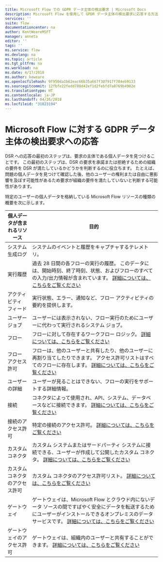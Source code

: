 ```yaml
---
title: Microsoft Flow での GDPR データ主体の検出要求 | Microsoft Docs
description: Microsoft Flow を使用して GPDR データ主体の検出要求に応答する方法を説明します。
services: ''
suite: flow
documentationcenter: na
author: KentWeareMSFT
manager: anneta
editor: ''
tags: ''
ms.service: flow
ms.devlang: na
ms.topic: article
ms.tgt_pltfrm: na
ms.workload: na
ms.date: 4/17/2018
ms.author: keweare
ms.openlocfilehash: 9f950da1b62eac66b35a667f307917f704eb9133
ms.sourcegitcommit: 12fbfe22fedd780d42ef1d2febfd7a0769b4902e
ms.translationtype: HT
ms.contentlocale: ja-JP
ms.lasthandoff: 04/26/2018
ms.locfileid: "31823194"
---
```

# <a name="responding-to-gdpr-data-subject-discovery-requests-for-microsoft-flow"></a>Microsoft Flow に対する GDPR データ主体の検出要求への応答

DSR への応答の最初のステップは、要求の主体である個人データを見つけることです。 この最初のステップは、DSR の要求を承諾または拒絶するための組織の要件を DSR が満たしているかどうかを判断するのに役立ちます。 たとえば、問題の個人データを見つけて確認した後、他のユーザーの権利または自由に悪影響を及ぼす可能性があるため要求が組織の要件を満たしていないと判断する可能性があります。

特定のユーザーの個人データを格納している Microsoft Flow リソースの種類の概要を次に示します。

|**個人データが含まれるリソース**|**目的**|
|-----|-----|
|システム生成ログ|システムのイベントと履歴をキャプチャするテレメトリ。|
|実行履歴|過去 28 日間の各フローの実行の履歴。 このデータには、開始時刻、終了時刻、状態、およびフローのすべての入力/出力情報が含まれています。 [詳細については、こちらをご覧ください](https://flow.microsoft.com/blog/download-history-recurrence/)|
|アクティビティ フィード| 実行状態、エラー、通知など、フロー アクティビティの要約を提供します。|
|ユーザー ジョブ|ユーザーには表示されない、フロー実行のためにユーザーに代わって実行されるシステム ジョブ。|
|フロー|フローに対して存在するワークフロー ロジック。 [詳細については、こちらをご覧ください](https://docs.microsoft.com/flow/get-started-logic-flow)|
|フロー アクセス許可|フローは、他のユーザーと共有したり、他のユーザーに再割り当てしたりできます。 アクセス許可リストはすべてのフローに存在します。 [詳細については、こちらをご覧ください](https://docs.microsoft.com/flow/frequently-asked-questions#can-i-share-the-flows-i-create)|
|ユーザーの詳細|ユーザーが見ることはできない、フローの実行をサポートする詳細情報。|
|接続|コネクタによって使用され、API、システム、データベースなどに接続できます。 [詳細については、こちらをご覧ください](https://docs.microsoft.com/flow/add-manage-connections)|
|接続のアクセス許可|特定の接続のアクセス許可。 [詳細については、こちらをご覧ください](https://docs.microsoft.com/flow/add-manage-connections)|
|カスタム コネクタ|カスタム システムまたはサードパーティ システムに接続できる、ユーザーが作成して公開したカスタム コネクタ。 [詳細については、こちらをご覧ください](https://docs.microsoft.com/connectors/custom-connectors/)|
|カスタム コネクタのアクセス許可|カスタム コネクタのアクセス許可リスト。 [詳細については、こちらをご覧ください](https://docs.microsoft.com/connectors/custom-connectors/share)|
|ゲートウェイ|ゲートウェイは、Microsoft Flow とクラウド内にないデータ ソースの間ですばやく安全にデータを転送するためにユーザーがインストールできるオンプレミスのデータ サービスです。 [詳細については、こちらをご覧ください](https://docs.microsoft.com/flow/gateway-manage)|
|ゲートウェイのアクセス許可|ゲートウェイは、組織内のユーザーと共有することができます。 [詳細については、こちらをご覧ください](https://go.microsoft.com/fwlink/?linkid=872249)|
